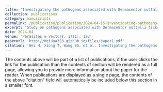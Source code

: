 ```yaml
---
title: "Investigating the pathogens associated with Dermacentor nuttalli and its global distribution: A study integrating metagenomic sequencing, meta-analysis and niche modeling"
collection: publications
category: manuscripts
permalink: /publication/publication/2024-04-15-investigating-pathogens-dermacentor.md
excerpt: 'Study on pathogens associated with Dermacentor nuttalli ticks and their global distribution patterns, integrating metagenomic sequencing, meta-analysis, and ecological niche modeling approaches.'
date: 2024-04
venue: 'Parasites & Vectors, 17(1): 123'
paperurl: 'http://WeiHua363.github.io/files/paper1.pdf'
citation: 'Wei H, Xiong T, Wang SS, et al. Investigating the pathogens associated with Dermacentor nuttalli and its global distribution: A study integrating metagenomic sequencing, meta-analysis and niche modeling. Int J Parasitol Parasites Wildl. 2024;23:100907. Published 2024 Jan 16. doi:10.1016/j.ijppaw.2024.100907IF: 2.2 Q2'
---
```

The contents above will be part of a list of publications, if the user clicks the link for the publication than the contents of section will be rendered as a full page, allowing you to provide more information about the paper for the reader. When publications are displayed as a single page, the contents of the above "citation" field will automatically be included below this section in a smaller font.
